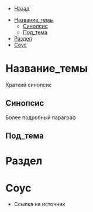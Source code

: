 * [Назад](Readme.md)

- [Название\_темы](#название_темы)
  - [Синопсис](#синопсис)
  - [Под\_тема](#под_тема)
- [Раздел](#раздел)
- [Соус](#соус)

# Название_темы

Краткий синопсис

## Синопсис

Более подробный параграф

## Под_тема



# Раздел



# Соус

* Ссылка на источник

